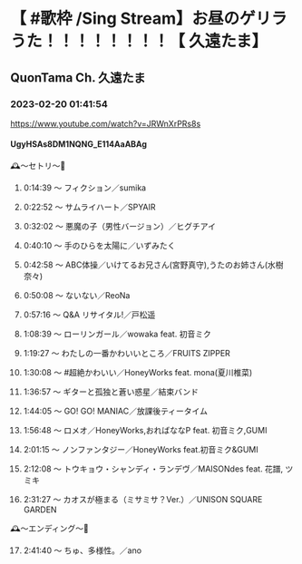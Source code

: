 # 【 #歌枠 /Sing Stream】お昼のゲリラうた！！！！！！！！【 久遠たま】

## QuonTama Ch. 久遠たま

### 2023-02-20 01:41:54

https://www.youtube.com/watch?v=JRWnXrPRs8s

#### UgyHSAs8DM1NQNG_E114AaABAg

🕰～セトリ～🥀



01. 0:14:39 ～ ​フィクション／sumika

02. 0:22:52 ～ サムライハート／SPYAIR

03. 0:32:02 ～ 悪魔の子（男性バージョン）／ヒグチアイ

04. 0:40:10 ～ 手のひらを太陽に／いずみたく

05. 0:42:58 ～ ABC体操／いけてるお兄さん(宮野真守),うたのお姉さん(水樹奈々)

06. 0:50:08 ～ ないない／ReoNa

07. 0:57:16 ～ Q&A リサイタル!／戸松遥

08. 1:08:39 ～ ローリンガール／wowaka feat. 初音ミク

09. 1:19:27 ～ わたしの一番かわいいところ／FRUITS ZIPPER

10. 1:30:08 ～ #超絶かわいい／HoneyWorks feat. mona(夏川椎菜)

11. 1:36:57 ～ ギターと孤独と蒼い惑星／結束バンド

12. 1:44:05 ～ GO! GO! MANIAC／放課後ティータイム

13. 1:56:48 ～ ロメオ／HoneyWorks,おればななP feat. 初音ミク,GUMI

14. 2:01:15 ～ ノンファンタジー／HoneyWorks feat.初音ミク&GUMI

15. 2:12:08 ～ トウキョウ・シャンディ・ランデヴ／MAISONdes feat. 花譜, ツミキ

16. 2:31:27 ～ カオスが極まる（ミサミサ？Ver.）／UNISON SQUARE GARDEN



🕰～エンディング～🥀



17. 2:41:40 ～ ちゅ、多様性。／ano

